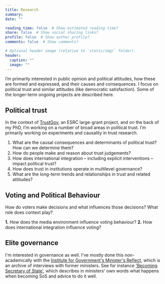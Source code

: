 ```yaml
---
title: Research
summary: 
date: ""

reading_time: false  # Show estimated reading time?
share: false  # Show social sharing links?
profile: false  # Show author profile?
comments: false  # Show comments?

# Optional header image (relative to `static/img/` folder).
header:
  caption: ""
  image: ""
---
```


I’m primarily interested in public opinion and political attitudes, how these are formed and expressed, and their causes and consequences. I focus on political trust and similar attitudes (like democratic satisfaction). Some of the longer-term ongoing projects are described here.

## Political trust

In the context of [TrustGov](https://trustgov.net), an ESRC large-grant project, and on the back of my PhD, I’m working on a number of broad areas in political trust. I’m primarily working on experiments and causality in trust research.

1. What are the causal consequences and determinants of political trust? How can we determine them?
2. How do people make and reason about trust judgements?
3. How does international integration – including explicit interventions – impact political trust?
4. How does trust in institutions operate in multilevel governance?
5. What are the long-term trends and relationships in trust and related attitudes? 

## Voting and Political Behaviour

How do voters make decisions and what influences those decisions? What role does context play?

**1.** How does the media environment influence voting behaviour?
**2.** How does international integration influence voting?

## Elite governance

I'm interested in governance as well. I've mostly done this non-academically with the [Institute for Government's Minister's Reflect](https://www.instituteforgovernment.org.uk/our-work/professional-development/ministers-reflect), which is an archive of interviews with former ministers. See for instance ['Becoming Secretary of State'](https://www.instituteforgovernment.org.uk/sites/default/files/publications/becoming-secretary-of-state-final.pdf), which describes in ministers' own words what happens when becoming SoS and advice to do it well. 

